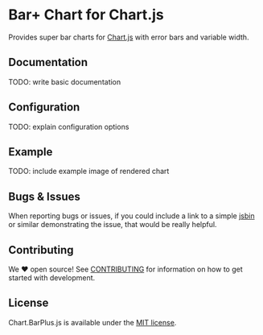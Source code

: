 # Bar+ Chart for Chart.js

Provides super bar charts for [Chart.js](https://www.chartjs.org/) with error bars and variable width.

## Documentation

TODO: write basic documentation

## Configuration

TODO: explain configuration options

## Example

TODO: include example image of rendered chart

## Bugs & Issues

When reporting bugs or issues, if you could include a link to a simple [jsbin](http://jsbin.com) or similar demonstrating the issue, that would be really helpful.

## Contributing

We ❤️ open source! See [CONTRIBUTING](.github/CONTRIBUTING.md) for information on how to get started with development.

## License

Chart.BarPlus.js is available under the [MIT license](http://opensource.org/licenses/MIT).
